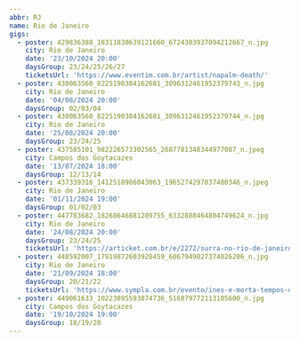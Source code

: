 ```yaml
---
abbr: RJ
name: Rio de Janeiro
gigs:
  - poster: 429836388_18311830639121660_6724303937094212667_n.jpg
    city: Rio de Janeiro
    date: '23/10/2024 20:00'
    daysGroup: 23/24/25/26/27
    ticketsUrl: 'https://www.eventim.com.br/artist/napalm-death/'
  - poster: 430063560_8225190384162681_3096312461952379743_n.jpg
    city: Rio de Janeiro
    date: '04/08/2024 20:00'
    daysGroup: 02/03/04
  - poster: 430063560_8225190384162681_3096312461952379744_n.jpg
    city: Rio de Janeiro
    date: '25/08/2024 20:00'
    daysGroup: 23/24/25
  - poster: 437585101_982226573302565_2687781348344977087_n.jpeg
    city: Campos dos Goytacazes
    date: '13/07/2024 18:00'
    daysGroup: 12/13/14
  - poster: 437339316_1412518986043063_1965274297037480346_n.jpeg
    city: Rio de Janeiro
    date: '01/11/2024 19:00'
    daysGroup: 01/02/03
  - poster: 447783682_18268646881209755_6332888464804749624_n.jpg
    city: Rio de Janeiro
    date: '24/08/2024 20:00'
    daysGroup: 23/24/25
    ticketsUrl: 'https://articket.com.br/e/2272/surra-no-rio-de-janeiro'
  - poster: 448592007_17919872603928459_6067949027374026206_n.jpg
    city: Rio de Janeiro
    date: '21/09/2024 18:00'
    daysGroup: 20/21/22
    ticketsUrl: 'https://www.sympla.com.br/evento/ines-e-morta-tempos-de-morte/2515170'
  - poster: 449061633_10223895593874736_516879772113105600_n.jpg
    city: Campos dos Goytacazes
    date: '19/10/2024 19:00'
    daysGroup: 18/19/20
---
```


